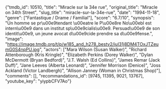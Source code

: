 {"tmdb_id": 10510, "title": "Miracle sur la 34e rue", "original_title": "Miracle on 34th Street", "slug_title": "miracle-sur-la-34e-rue", "date": "1994-11-18", "genre": ["Fantastique / Drame / Familial"], "score": "6.7/10", "synopsis": "Un homme se pr\u00e9tendant \u00eatre le P\u00e8re No\u00ebl est intern\u00e9 dans un institut sp\u00e9cialis\u00e9. Persuad\u00e9 de son identit\u00e9, un jeune avocat d\u00e9cide prendre sa d\u00e9fense.", "image": "https://image.tmdb.org/t/p/w185_and_h278_bestv2/iuI31j8DM4TOxJTZeumG0S4npPU.jpg", "actors": ["Mara Wilson (Susan Walker)", "Richard Attenborough (Kris Kringle)", "Elizabeth Perkins (Dorey Walker)", "Dylan McDermott (Bryan Bedford)", "J.T. Walsh (Ed Collins)", "James Remar (Jack Duff)", "Jane Leeves (Alberta Leonard)", "Jennifer Morrison (Denice)", "Joss Ackland (Victor Landbergh)", "Allison Janney (Woman in Christmas Shop)"], "comments": [], "recommandations_id": [9745, 11395, 9021, 13767], "youtube_key": "yiypbCFV7Ao"}